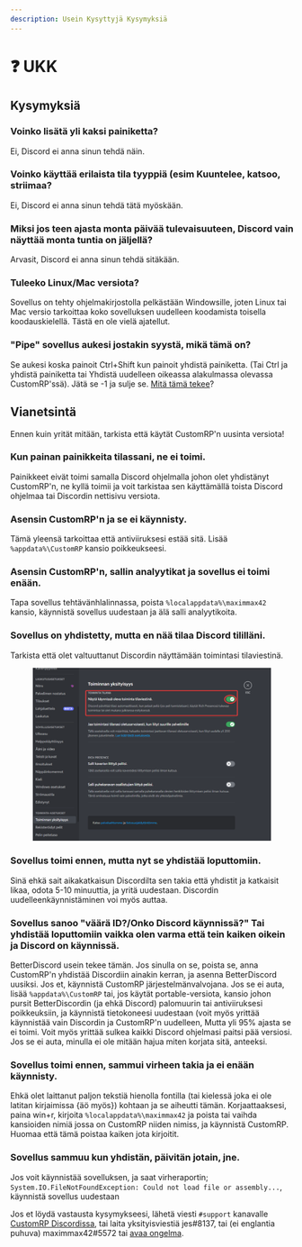 ```yaml
---
description: Usein Kysyttyjä Kysymyksiä
---
```


# ❓ UKK

## Kysymyksiä

### Voinko lisätä yli kaksi painiketta?

Ei, Discord ei anna sinun tehdä näin.

### Voinko käyttää erilaista tila tyyppiä (esim Kuuntelee, katsoo, striimaa?

Ei, Discord ei anna sinun tehdä tätä myöskään.

### Miksi jos teen ajasta monta päivää tulevaisuuteen, Discord vain näyttää monta tuntia on jäljellä?

Arvasit, Discord ei anna sinun tehdä sitäkään.

### Tuleeko Linux/Mac versiota?

Sovellus on tehty ohjelmakirjostolla pelkästään Windowsille, joten Linux tai Mac versio tarkoittaa koko sovelluksen uudelleen koodamista toisella koodauskielellä. Tästä en ole vielä ajatellut.

### "Pipe" sovellus aukesi jostakin syystä, mikä tämä on?

Se aukesi koska painoit Ctrl+Shift kun painoit yhdistä painiketta. (Tai Ctrl ja yhdistä painiketta tai Yhdistä uudelleen oikeassa alakulmassa olevassa CustomRP'ssä). Jätä se -1 ja sulje se. [Mitä tämä tekee](faq.md#voinko-lisaetae-yli-kaksi-painiketta)?

## Vianetsintä

Ennen kuin yrität mitään, tarkista että käytät CustomRP'n uusinta versiota!

### Kun painan painikkeita tilassani, ne ei toimi.

Painikkeet eivät toimi samalla Discord ohjelmalla johon olet yhdistänyt CustomRP'n, ne kyllä toimii ja voit tarkistaa sen käyttämällä toista Discord ohjelmaa tai Discordin nettisivu versiota.

### Asensin CustomRP'n ja se ei käynnisty.

Tämä yleensä tarkoittaa että antiviiruksesi estää sitä. Lisää `%appdata%\CustomRP` kansio poikkeukseesi.

### Asensin CustomRP'n, sallin analyytikat ja sovellus ei toimi enään.

Tapa sovellus tehtävänhlalinnassa, poista `%localappdata%\maximmax42` kansio, käynnistä sovellus uudestaan ja älä salli analyytikoita.

### Sovellus on yhdistetty, mutta en nää tilaa Discord tililläni.

Tarkista että olet valtuuttanut Discordin näyttämään toimintasi tilaviestinä. &#x20;

<figure><img src=".gitbook/assets/settings.png" alt=""><figcaption></figcaption></figure>

### Sovellus toimi ennen, mutta nyt se yhdistää loputtomiin.

Sinä ehkä sait aikakatkaisun Discordilta sen takia että yhdistit ja katkaisit likaa, odota 5-10 minuuttia, ja yritä uudestaan. Discordin uudelleenkäynnistäminen voi myös auttaa.

### Sovellus sanoo "väärä ID?/Onko Discord käynnissä?" Tai yhdistää loputtomiin vaikka olen varma että tein kaiken oikein ja Discord on käynnissä.

BetterDiscord usein tekee tämän. Jos sinulla on se, poista se, anna CustomRP'n yhdistää Discordiin ainakin kerran, ja asenna BetterDiscord uusiksi. Jos et, käynnistä CustomRP järjestelmänvalvojana. Jos se ei auta, lisää  `%appdata%\CustomRP` tai, jos käytät portable-versiota, kansio johon pursit BetterDiscordin (ja ehkä Discord) palomuurin tai antiviiruksesi poikkeuksiin, ja käynnistä tietokoneesi uudestaan (voit myös yrittää käynnistää vain Discordin ja CustomRP'n uudelleen, Mutta yli 95% ajasta se ei toimi. Voit myös yrittää sulkea kaikki Discord ohjelmasi paitsi pää versiosi. Jos se ei auta, minulla ei ole mitään hajua miten korjata sitä, anteeksi.

### Sovellus toimi ennen, sammui virheen takia ja ei enään käynnisty.

Ehkä olet laittanut paljon tekstiä hienolla fontilla (tai kielessä joka ei ole latitan kirjaimissa {äö myös}) kohtaan ja se aiheutti tämän. Korjaattaaksesi, paina win+r, kirjoita `%localappdata%\maximmax42` ja poista tai vaihda kansioiden nimiä jossa on CustomRP niiden nimiss, ja käynnistä CustomRP. Huomaa että tämä poistaa kaiken jota kirjoitit.

### Sovellus sammuu kun yhdistän, päivitän jotain, jne.

Jos voit käynnistää sovelluksen, ja saat virheraportin; `System.IO.FileNotFoundException: Could not load file or assembly...`, käynnistä sovellus uudestaan

Jos et löydä vastausta kysymykseesi, lähetä viesti `#support` kanavalle [CustomRP Discordissa](https://www.customrp.xyz/discordserver), tai laita yksityisviestiä jes#8137, tai (ei englantia puhuva) maximmax42#5572 tai [avaa ongelma](https://github.com/maximmax42/Discord-CustomRP/issues/new/choose).
